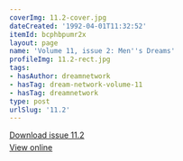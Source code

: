 ```yaml
---
coverImg: 11.2-cover.jpg
dateCreated: '1992-04-01T11:32:52'
itemId: bcphbpumr2x
layout: page
name: 'Volume 11, issue 2: Men''s Dreams'
profileImg: 11.2-rect.jpg
tags:
- hasAuthor: dreamnetwork
- hasTag: dream-network-volume-11
- hasTag: dreamnetwork
type: post
urlSlug: '11.2'
---
```

<p style="margin-block-end: 5px; margin-block-start: 5px;"><a href="../files/pdfs/Volume_11/11.2-Dream-Network-Vol-11-No-2.pdf" download="">Download issue 11.2</a></p><p style="margin-block-end: 5px; margin-block-start: 5px;"><a href="../files/pdfs/Volume_11/11.2-Dream-Network-Vol-11-No-2.pdf">View online</a></p>